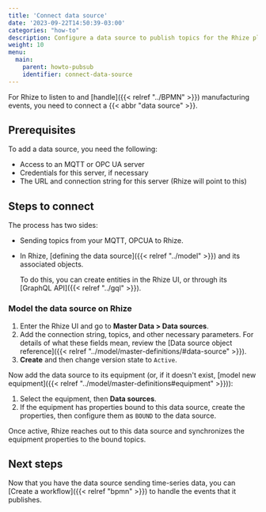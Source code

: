```yaml
---
title: 'Connect data source'
date: '2023-09-22T14:50:39-03:00'
categories: "how-to"
description: Configure a data source to publish topics for the Rhize platform.
weight: 10
menu:
  main:
    parent: howto-pubsub
    identifier: connect-data-source
---
```


For Rhize to listen to and [handle]({{< relref "../BPMN" >}}) manufacturing events,
you need to connect a {{< abbr "data source" >}}.

## Prerequisites

To add a data source, you need the following:
- Access to an MQTT or OPC UA server
- Credentials for this server, if necessary
- The URL and connection string for this server (Rhize will  point to this)

## Steps to connect

The process has two sides:
- Sending topics from your MQTT, OPCUA to Rhize.
- In Rhize, [defining the data source]({{< relref "../model" >}}) and its associated objects.

  To do this, you can create entities in the Rhize UI, or through its [GraphQL API]({{< relref "../gql" >}}).

### Model the data source on Rhize

1. Enter the Rhize UI and go to **Master Data > Data sources**.
1. Add the connection string, topics, and other necessary parameters. For details of what these fields mean, review the [Data source object reference]({{< relref "../model/master-definitions/#data-source" >}}).
1. **Create** and then change version state to `Active`.

Now add the data source to its equipment (or, if it doesn't exist, [model new equipment]({{< relref "../model/master-definitions#equipment" >}})):
1. Select the equipment, then **Data sources**.
1. If the equipment has properties bound to this data source, create the properties, then configure them as `BOUND` to the data source.

Once active, Rhize reaches out to this data source and synchronizes the equipment properties to the bound topics.

## Next steps

Now that you have the data source sending time-series data, you can [Create a workflow]({{< relref "bpmn" >}}) to handle the events that it publishes.

